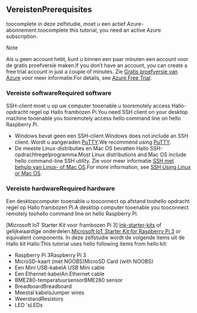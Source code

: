 ## <a name="prerequisites"></a><span data-ttu-id="94267-101">Vereisten</span><span class="sxs-lookup"><span data-stu-id="94267-101">Prerequisites</span></span>

<span data-ttu-id="94267-102">toocomplete in deze zelfstudie, moet u een actief Azure-abonnement.</span><span class="sxs-lookup"><span data-stu-id="94267-102">toocomplete this tutorial, you need an active Azure subscription.</span></span>

> [!NOTE]
> <span data-ttu-id="94267-103">Als u geen account hebt, kunt u binnen een paar minuten een account voor de gratis proefversie maken.</span><span class="sxs-lookup"><span data-stu-id="94267-103">If you don’t have an account, you can create a free trial account in just a couple of minutes.</span></span> <span data-ttu-id="94267-104">Zie [Gratis proefversie van Azure][lnk-free-trial] voor meer informatie.</span><span class="sxs-lookup"><span data-stu-id="94267-104">For details, see [Azure Free Trial][lnk-free-trial].</span></span>

### <a name="required-software"></a><span data-ttu-id="94267-105">Vereiste software</span><span class="sxs-lookup"><span data-stu-id="94267-105">Required software</span></span>

<span data-ttu-id="94267-106">SSH-client moet u op uw computer tooenable u tooremotely access Hallo-opdracht regel op Hallo frambozen Pi.</span><span class="sxs-lookup"><span data-stu-id="94267-106">You need SSH client on your desktop machine tooenable you tooremotely access hello command line on hello Raspberry Pi.</span></span>

- <span data-ttu-id="94267-107">Windows bevat geen een SSH-client.</span><span class="sxs-lookup"><span data-stu-id="94267-107">Windows does not include an SSH client.</span></span> <span data-ttu-id="94267-108">Wordt u aangeraden [PuTTY](http://www.putty.org/).</span><span class="sxs-lookup"><span data-stu-id="94267-108">We recommend using [PuTTY](http://www.putty.org/).</span></span>
- <span data-ttu-id="94267-109">De meeste Linux-distributies en Mac OS bevatten Hallo SSH-opdrachtregelprogramma.</span><span class="sxs-lookup"><span data-stu-id="94267-109">Most Linux distributions and Mac OS include hello command-line SSH utility.</span></span> <span data-ttu-id="94267-110">Zie voor meer informatie [SSH met behulp van Linux- of Mac OS](https://www.raspberrypi.org/documentation/remote-access/ssh/unix.md).</span><span class="sxs-lookup"><span data-stu-id="94267-110">For more information, see [SSH Using Linux or Mac OS](https://www.raspberrypi.org/documentation/remote-access/ssh/unix.md).</span></span>

### <a name="required-hardware"></a><span data-ttu-id="94267-111">Vereiste hardware</span><span class="sxs-lookup"><span data-stu-id="94267-111">Required hardware</span></span>

<span data-ttu-id="94267-112">Een desktopcomputer tooenable u tooconnect op afstand toohello opdracht regel op Hallo frambozen Pi.</span><span class="sxs-lookup"><span data-stu-id="94267-112">A desktop computer tooenable you tooconnect remotely toohello command line on hello Raspberry Pi.</span></span>

<span data-ttu-id="94267-113">[Microsoft IoT Starter Kit voor frambozen Pi 3] [ lnk-starter-kits] of gelijkwaardige onderdelen.</span><span class="sxs-lookup"><span data-stu-id="94267-113">[Microsoft IoT Starter Kit for Raspberry Pi 3][lnk-starter-kits] or equivalent components.</span></span> <span data-ttu-id="94267-114">In deze zelfstudie wordt de volgende items uit de Hallo kit Hallo:</span><span class="sxs-lookup"><span data-stu-id="94267-114">This tutorial uses hello following items from hello kit:</span></span>

- <span data-ttu-id="94267-115">Raspberry Pi 3</span><span class="sxs-lookup"><span data-stu-id="94267-115">Raspberry Pi 3</span></span>
- <span data-ttu-id="94267-116">MicroSD-kaart (met NOOBS)</span><span class="sxs-lookup"><span data-stu-id="94267-116">MicroSD Card (with NOOBS)</span></span>
- <span data-ttu-id="94267-117">Een Mini USB-kabel</span><span class="sxs-lookup"><span data-stu-id="94267-117">A USB Mini cable</span></span>
- <span data-ttu-id="94267-118">Een Ethernet-kabel</span><span class="sxs-lookup"><span data-stu-id="94267-118">An Ethernet cable</span></span>
- <span data-ttu-id="94267-119">BME280-temperatuursensor</span><span class="sxs-lookup"><span data-stu-id="94267-119">BME280 sensor</span></span>
- <span data-ttu-id="94267-120">Breadboard</span><span class="sxs-lookup"><span data-stu-id="94267-120">Breadboard</span></span>
- <span data-ttu-id="94267-121">Meestal kabels</span><span class="sxs-lookup"><span data-stu-id="94267-121">Jumper wires</span></span>
- <span data-ttu-id="94267-122">Weerstand</span><span class="sxs-lookup"><span data-stu-id="94267-122">Resistors</span></span>
- <span data-ttu-id="94267-123">LED 's</span><span class="sxs-lookup"><span data-stu-id="94267-123">LEDs</span></span>

[lnk-starter-kits]: https://azure.microsoft.com/develop/iot/starter-kits/
[lnk-free-trial]: http://azure.microsoft.com/pricing/free-trial/